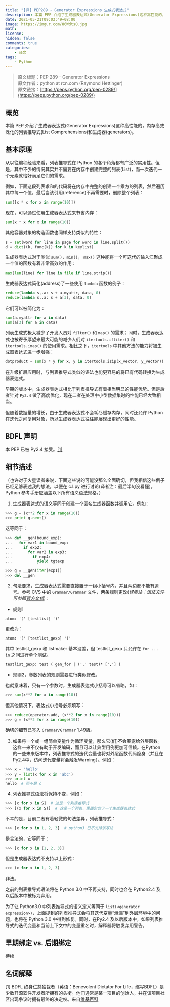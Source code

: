 ```yaml
---
title: "[译] PEP289 - Generator Expressions 生成式表达式"
description: 本篇 PEP 介绍了生成器表达式(Generator Expressions)这种高性能的，内存高效泛化的列表推导式(List Comprehensions)和生成器(generators)。
date: 2021-05-21T09:03:49+08:00
image: https://imgur.com/86WdtsO.jpg
math: 
license: 
hidden: false
comments: true
categories:
    - 译文
tags:
    - Python
---
```


> 原文标题：PEP 289 - Generator Expressions  
> 原文作者：python at rcn.com (Raymond Hettinger)  
> 原文链接：[https://peps.python.org/pep-0289/](https://peps.python.org/pep-0289/)

## 概览
本篇 PEP 介绍了生成器表达式(Generator Expressions)这种高性能的，内存高效泛化的列表推导式(List Comprehensions)和生成器(generators)。

## 基本原理
从以往编程经验来看，列表推导式在 Python 的各个角落都有广泛的实用性。但是，其中不少的情况其实并不需要在内存中创建完整的列表(List)，而一次迭代一个元素就恰好满足它们的需求。

例如，下面这段列表求和的代码将在内存中完整的创建一个乘方的列表，然后遍历其中每一个值，最后当该引用(reference)不再需要时，删除整个列表：
``` python
sum([x * x for x in range(10)])
```

现在，可以通过使用生成器表达式来节省内存：
``` python
sum(x * x for x in range(10))
```

其他容器对象的构造函数也同样支持类似的特性：
``` python
s = set(word for line in page for word in line.split())
d = dict((k, func(k)) for k in keylist)
```

生成器表达式对于类似 `sum()`，`min()`， `max()` 这种能将一个可迭代的输入汇聚成一个值的函数有着非常高效的作用：
``` python
max(len(line) for line in file if line.strip())
```

生成器表达式简化(address)了一些使用 `lambda` 函数的例子：
``` python
reduce(lambda s,.a: s + a.myattr, data, 0)
reduce(lambda s,.a: s + a[3], data, 0)
```
它们可以被简化为：
``` python
sum(a.myattr for a in data)
sum(a[3] for a in data)
```

列表生成式极大减少了开发人员对 `filter()` 和 `map()` 的需求；同时，生成器表达式也被寄予厚望来最大可能的减少人们对 `itertools.ifliter()` 和 `itertools.imap()` 的使用需求。相比之下，`itertools` 中其他方法的能力将被生成器表达式进一步增强：
``` python
dotproduct = sum(x * y for x, y in itertools.izip(x_vector, y_vector))
```

在升级扩展应用时，与列表推导式类似的语法也能更容易的将已有代码转换为生成器表达式。

早期的版本中，生成器表达式相比于列表推导式有着相当明显的性能优势。但是后者针对 `Py2.4` 做了高度优化，现在二者在处理中小型数据集时的性能已经大致相当。

但随着数据量的增长，由于生成器表达式不会耗尽缓存内存，同时还允许 Python 在迭代之间复用对象，所以生成器表达式往往能展现出更好的性能。

## BDFL 声明
本 PEP 已被 Py2.4 接受。[[1]](#名词解释)

## 细节描述
（也许对于火星读者来说，下面这些说的可能没那么全面确切，但我相信这些例子已经足够表述我的想法，以便在 c.l.py 进行讨论(译者注：最后半句没看懂)。Python 参考手册应涵盖以下所有语义语法规格。）

1. 生成器表达式的语义等同于创建一个匿名生成器函数并调用它。例如：
``` python
>>> g = (x**2 for x in range(10))
>>> print g.next()
```
这等同于：
``` python
>>> def __gen(bound_exp):
...   for var1 in bound_exp:
...     if exp2:
...       for var2 in exp3:
...         if exp4:
...           yield tgtexp

>>> g = __gen(iter(exp1))
>>> del __gen
```

2. 句法要求，生成器表达式需要直接置于一组小括号内，并且两边都不能有逗号。参考 CVS 中的 `Grammar/Grammar` 文件，两条规则更改(*译者注：语法文件可参照[官方文档](https://docs.python.org/3.11/reference/grammar.html)*)：

+ 规则1
```
atom: '(' [testlist] ')'
```
更改为：
```
atom: '(' [testlist_gexp] ')'
```
其中 testlist_gexp 和 listmaker 基本没差，但 testlist_gexp 只允许在 `for ... in` 之间进行单个测试。
```
testlist_gexp: test ( gen_for | (',' test)* [','] )
```

+ 规则2，参数列表的规则需要进行类似修改。

也就意味着，只有一个参数时，生成器表达式小括号可以省略，如：
``` python
>>> sum(x**2 for x in range(10))
```

但其他情况下，表达式小括号必须填写：
``` python
>>> reduce(operator.add, (x**2 for x in range(10)))
>>> g = (x**2 for x in range(10))
```

确切的细节已签入 `Grammar/Grammar` 1.49版。

3. 如果将一个或一组简单变量作为循环变量，那么它(们)不会暴露给外层函数。这样一来不仅有助于开发编码，而且可以让典型用例更加可信赖。在Python的一些未来版本中，列表推导式的迭代变量也将对外层函数代码隐身（并且在Py2.4中，访问迭代变量将会触发Warning）。例如：
``` python
>>> x = 'hello'
>>> y = list(x for x in 'abc')
>>> print x
hello  # 而不是 c
```

4. 列表推导式语法将保持不变，例如：
``` python
>>> [x for x in S]  # 这是一个列表推导式
>>> [(x for x in S)]  # 这是一个列表，里面包含了一个生成器表达式
```
不幸的是，目前二者有着轻微的句法差异，列表推导式：
``` python
>>> [x for x in 1, 2, 3]  # python3 已不支持该写法
```
是合法的，它等同于：
``` python
>>> [x for x in (1, 2, 3)]
```
但是生成器表达式不支持以上形式：
``` python
>>> (x for x in 1, 2, 3)
```
非法。

之前的列表推导式语法将在 Python 3.0 中不再支持，同时也会在 Python2.4 及以后版本中被标为弃用。

为了让 Python3.0 中列表推导式的语义定义等同于 `list(<generator expression>)`，上面提到的列表推导式会将其迭代变量“泄漏”到外层环境中的问题，也将在 Python 3.0 中得到修复。同时，在Py2.4 及以后版本中，如果列表推导式的迭代变量和当前上下文中的变量重名时，解释器将触发弃用警告。

## 早期绑定 vs. 后期绑定
待续

## 名词解释
[1] BDFL 终身仁慈独裁者（英语：Benevolent Dictator For Life，缩写BDFL）是少数开源软件开发者所拥有的头衔。他们通常是某一项目的创始人，并在该项目社区出现争议时拥有最终的决定权。来自[维基百科](https://en.wikipedia.org/wiki/Benevolent_dictator_for_life)
